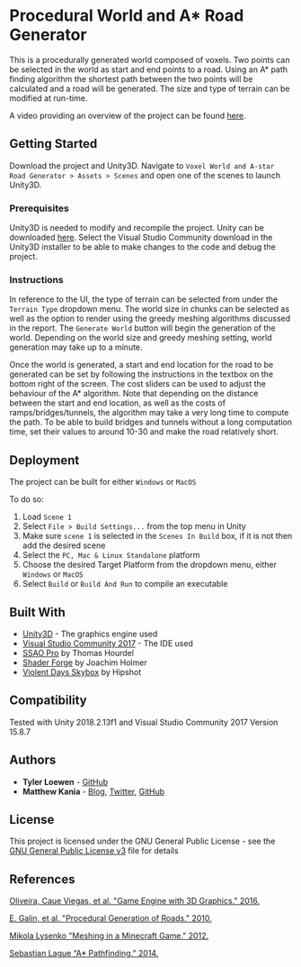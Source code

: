 # Procedural World and A* Road Generator

This is a procedurally generated world composed of voxels. Two points can be selected in the world as start and end points to a road. Using an A* path finding algorithm the shortest path between the two points will be calculated and a road will be generated. The size and type of terrain can be modified at run-time.

A video providing an overview of the project can be found [here](https://youtu.be/UZvhlSldBZ8).

## Getting Started

Download the project and Unity3D. Navigate to `Voxel World and A-star Road Generator > Assets > Scenes` and open one of the scenes to launch Unity3D.

### Prerequisites

Unity3D is needed to modify and recompile the project. Unity can be downloaded [here](https://unity3d.com/get-unity/download). Select the Visual Studio Community download in the Unity3D installer to be able to make changes to the code and debug the project.

### Instructions

In reference to the UI, the type of terrain can be selected from under the `Terrain Type`
dropdown menu. The world size in chunks can be selected as well as the option to render using
the greedy meshing algorithms discussed in the report. The `Generate World` button will begin
the generation of the world. Depending on the world size and greedy meshing setting, world
generation may take up to a minute.

Once the world is generated, a start and end location for the road to be generated can be set by
following the instructions in the textbox on the bottom right of the screen. The cost sliders can
be used to adjust the behaviour of the A* algorithm. Note that depending on the distance
between the start and end location, as well as the costs of ramps/bridges/tunnels, the algorithm
may take a very long time to compute the path. To be able to build bridges and tunnels without
a long computation time, set their values to around 10-30 and make the road relatively short.

## Deployment

The project can be built for either `Windows` or `MacOS`

To do so:

1. Load `Scene 1`
2. Select `File > Build Settings...` from the top menu in Unity
3. Make sure `scene 1` is selected in the `Scenes In Build` box, if it is not then add the desired scene
4. Select the `PC, Mac & Linux Standalone` platform
5. Choose the desired Target Platform from the dropdown menu, either `Windows` or `MacOS`
6. Select `Build` or `Build And Run` to compile an executable

## Built With

* [Unity3D](https://unity3d.com/) - The graphics engine used
* [Visual Studio Community 2017](https://visualstudio.microsoft.com/vs/community/) - The IDE used
* [SSAO Pro](https://assetstore.unity.com/packages/vfx/shaders/fullscreen-camera-effects/ssao-pro-22369) by Thomas Hourdel
* [Shader Forge](http://www.acegikmo.com/shaderforge/) by Joachim Holmer
* [Violent Days Skybox](https://forums.epicgames.com/unreal-tournament-2003-2004/ut2004-level-editingmodeling-skinning/108243-my-skies-and-and-cliff-textures-large-images) by Hipshot

## Compatibility

Tested with Unity 2018.2.13f1 and Visual Studio Community 2017 Version 15.8.7

## Authors

* **Tyler Loewen** - [GitHub](https://github.com/TylerLoewen)
* **Matthew Kania** - [Blog](https://rimplydev.com/), [Twitter](https://twitter.com/rimplydev), [GitHub](https://github.com/MattKania)

## License

This project is licensed under the GNU General Public License - see the [GNU General Public License v3](GNU\sGeneral\sPublic\sLicense\sv3.txt) file for details

## References

[Oliveira, Caue Viegas, et al. "Game Engine with 3D Graphics." 2016.](https://pdfs.semanticscholar.org/f269/4330ed2ef9bf2f3db2a3099b6ac8ef222d66.pdf)

[E. Galin, et al. "Procedural Generation of Roads." 2010.](https://www.researchgate.net/profile/Eric_Guerin2/publication/229707505_Procedural_Generation_of_Roads/links/59b2405c458515a5b48ab3f1/Procedural-Generation-of-Roads.pdf)

[Mikola Lysenko "Meshing in a Minecraft Game." 2012.](https://0fps.net/2012/06/30/meshing-in-a-minecraft-game)

[Sebastian Lague “A* Pathfinding.” 2014.](https://www.youtube.com/watch?v=-L-WgKMFuhE)
